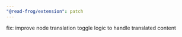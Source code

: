 ```yaml
---
"@read-frog/extension": patch
---
```


fix: improve node translation toggle logic to handle translated content
